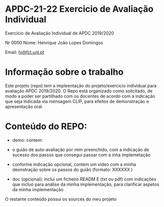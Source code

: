 # APDC-21-22 Exercicio de Avaliação Individual
Exercício de Avaliação Individual de APDC 2019/2020

Nr 0000 Nome: Henrique João Lopes Domingos

Email: hj@fct.unl.pt

# Informação sobre o trabalho
Este projeto (repo) tem a impleentação do projeto/exercicio individual para avaliação APDC 2019/2020.
O Repo está organizado como solicitado, de modo a poder ser partilhado com os docentes de acordo
com a indicação que seja indicada via mensagem CLIP, para efeitos de demonstração e apresentação oral.

# Conteúdo do REPO:

- demo: contem: 
- o guião de auto-avaliação por mim preenchido, com a indicação de sucesso dos passos que consegui passar com a inha implemetação
- conforme indicação opcional, contem um video com a minha deonstração sobre os passos do guião (formato: XXXXXX )

- doc (opcional):
  inclui um ficheiro READM
  E (txt ou pdf) com indicações que incluo para análise da minha implementação, para clarificar aspetos da minha implementação
  
O restante conteúdo possui os sources do meu projeto

